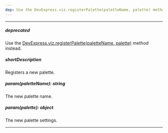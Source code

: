 ```yaml
---
dep: Use the DevExpress.viz.registerPalette(paletteName, palette) method instead.
---
```

---
##### deprecated
Use the [DevExpress.viz.registerPalette(paletteName, palette)](/api-reference/50%20Common/utils/viz/3%20Methods/registerPalette(paletteName_palette).md '/Documentation/ApiReference/Common/Utils/viz/Methods/#registerPalettepaletteName_palette') method instead.

##### shortDescription
Registers a new palette.

##### param(paletteName): string
The new palette name.

##### param(palette): object
The new palette settings.

---
